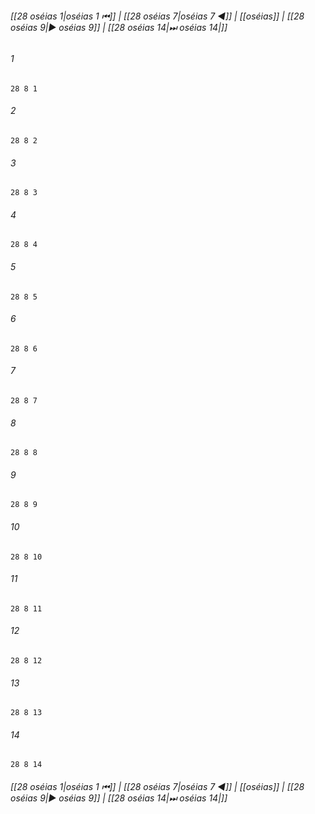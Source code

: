 
###### [[28 oséias 1|oséias 1 ⏮]] | [[28 oséias 7|oséias 7 ◀]] | [[oséias]] | [[28 oséias 9|▶ oséias 9]] | [[28 oséias 14|⏭ oséias 14|]]

###### 1
``` verse
28 8 1 
```
###### 2
``` verse
28 8 2 
```
###### 3
``` verse
28 8 3 
```
###### 4
``` verse
28 8 4 
```
###### 5
``` verse
28 8 5 
```
###### 6
``` verse
28 8 6 
```
###### 7
``` verse
28 8 7 
```
###### 8
``` verse
28 8 8 
```
###### 9
``` verse
28 8 9 
```
###### 10
``` verse
28 8 10 
```
###### 11
``` verse
28 8 11 
```
###### 12
``` verse
28 8 12 
```
###### 13
``` verse
28 8 13 
```
###### 14
``` verse
28 8 14 
```

###### [[28 oséias 1|oséias 1 ⏮]] | [[28 oséias 7|oséias 7 ◀]] | [[oséias]] | [[28 oséias 9|▶ oséias 9]] | [[28 oséias 14|⏭ oséias 14|]]

